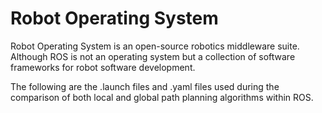 # Robot Operating System

Robot Operating System is an open-source robotics middleware suite. Although ROS is not an operating system but a collection of software frameworks for robot software development.
 
The following are the .launch files and .yaml files used during the comparison of both local and global path planning algorithms within ROS.
